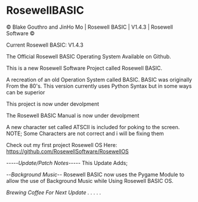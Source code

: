 # RosewellBASIC

© Blake Gouthro and JinHo Mo | Rosewell BASIC | V1.4.3 | Rosewell Software ©

Current Rosewell BASIC: V1.4.3

The Official Rosewell BASIC Operating System Available on Github.

This is a new Rosewell Software Project called Rosewell BASIC.

A recreation of an old Operation System called BASIC.
BASIC was originally From the 80's.
This version currently uses Python Syntax but in some ways can be superior

This project is now under devolpment

The Rosewell BASIC Manual is now under devolpment

A new character set called ATSCII is included for poking to the screen. NOTE; Some Characters are not correct and i will be fixing them

Check out my first project Rosewell OS Here:
https://github.com/RosewellSoftware/RosewellOS

-----*Update/Patch Notes*-----
This Update Adds;

--*Background Music*-- Rosewell BASIC now uses the Pygame Module to allow the use of Background Music while Using Rosewell BASIC OS.



*Brewing Coffee For Next Update . . . . .*
